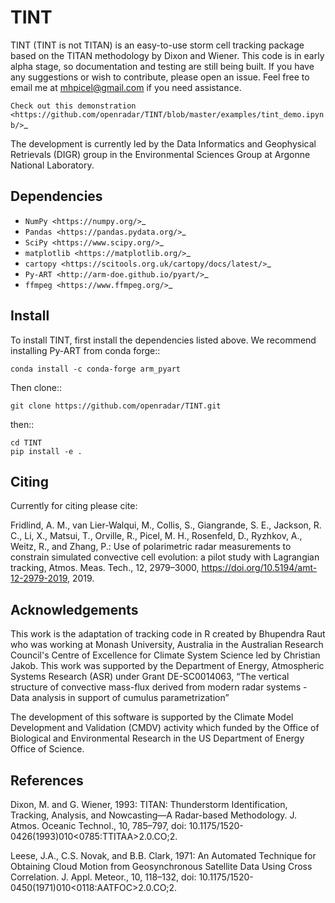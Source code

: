 TINT
====
TINT (TINT is not TITAN) is an easy-to-use storm cell tracking package based
on the TITAN methodology by Dixon and Wiener. This code is in early alpha
stage, so documentation and testing are still being built. If you have any
suggestions or wish to contribute, please open an issue. Feel free to email
me at mhpicel@gmail.com if you need assistance.

`Check out this demonstration <https://github.com/openradar/TINT/blob/master/examples/tint_demo.ipynb/>`_

The development is currently led by the Data Informatics and Geophysical
Retrievals (DIGR) group in the Environmental Sciences Group at Argonne
National Laboratory. 

Dependencies
------------
- `NumPy <https://numpy.org/>`_
- `Pandas <https://pandas.pydata.org/>`_
- `SciPy <https://www.scipy.org/>`_
- `matplotlib <https://matplotlib.org/>`_
- `cartopy <https://scitools.org.uk/cartopy/docs/latest/>`_
- `Py-ART <http://arm-doe.github.io/pyart/>`_
- `ffmpeg <https://www.ffmpeg.org/>`_

Install
-------
To install TINT, first install the dependencies listed above. We recommend
installing Py-ART from conda forge::

	conda install -c conda-forge arm_pyart

Then clone::

	git clone https://github.com/openradar/TINT.git

then::

	cd TINT
	pip install -e .

Citing
------
Currently for citing please cite:

Fridlind, A. M., van Lier-Walqui, M., Collis, S., Giangrande, S. E., Jackson,
R. C., Li, X., Matsui, T., Orville, R., Picel, M. H., Rosenfeld, D., Ryzhkov,
A., Weitz, R., and Zhang, P.: Use of polarimetric radar measurements to
constrain simulated convective cell evolution: a pilot study with Lagrangian
tracking, Atmos. Meas. Tech., 12, 2979–3000,
https://doi.org/10.5194/amt-12-2979-2019, 2019.

Acknowledgements
----------------
This work is the adaptation of tracking code in R created by Bhupendra Raut who was working at Monash University,
Australia in the Australian Research Council's Centre of Excellence for Climate System Science led by Christian Jakob.
This work was supported by the Department of Energy, Atmospheric Systems Research (ASR) under Grant DE-SC0014063,
“The vertical structure of convective mass-flux derived from modern radar systems - Data analysis in support of cumulus
parametrization”

The development of this software is supported by the Climate Model Development
and Validation (CMDV) activity which funded by the Office of Biological and
Environmental Research in the US Department of Energy Office of Science.

References
----------
Dixon, M. and G. Wiener, 1993: TITAN: Thunderstorm Identification, Tracking,
Analysis, and Nowcasting—A Radar-based Methodology. J. Atmos. Oceanic
Technol., 10, 785–797, doi: 10.1175/1520-0426(1993)010<0785:TTITAA>2.0.CO;2.

Leese, J.A., C.S. Novak, and B.B. Clark, 1971: An Automated Technique for Obtaining Cloud Motion from Geosynchronous
Satellite Data Using Cross Correlation. J. Appl. Meteor., 10, 118–132, doi: 10.1175/1520-0450(1971)010<0118:AATFOC>2.0.CO;2.

